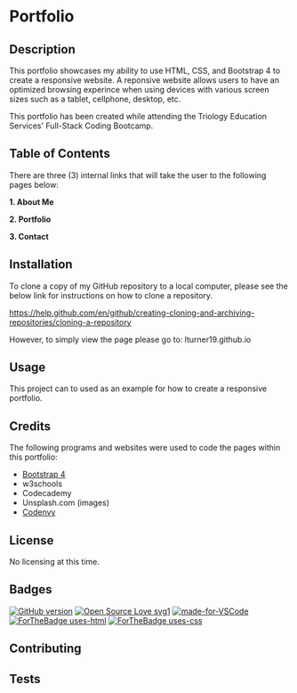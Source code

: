 # Portfolio

## Description
This portfolio showcases my ability to use HTML, CSS, and Bootstrap 4 to create a responsive website.
 A reponsive website allows users to have an optimized browsing experince when using devices with various screen sizes such as a tablet, cellphone, desktop, etc.

This portfolio has been created while attending the Triology Education Services' Full-Stack Coding Bootcamp.

## Table of Contents

There are three (3) internal links that will take the user to the following pages below:

**1. About Me**

**2. Portfolio**

**3. Contact**

## Installation

To clone a copy of my GitHub repository to a local computer, please see the below link for instructions on how to clone a repository.

https://help.github.com/en/github/creating-cloning-and-archiving-repositories/cloning-a-repository

However, to simply view the page please go to:
lturner19.github.io

## Usage

This project can to used as an example for how to create a responsive portfolio.

## Credits

The following programs and websites were used to code the pages within this portfolio:

- [Bootstrap 4](https://www.getbootstrap.com) 
- w3schools
- Codecademy
- Unsplash.com (images)
- [Codenvy](https://codeconvey.com/simple-css-sticky-footer/)

 ## License

 No licensing at this time.

## Badges

[![GitHub version](https://badge.fury.io/gh/Naereen%2FStrapDown.js.svg)](https://github.com/Naereen/StrapDown.js)
[![Open Source Love svg1](https://badges.frapsoft.com/os/v1/open-source.svg?v=103)](https://github.com/ellerbrock/open-source-badges/)
[![made-for-VSCode](https://img.shields.io/badge/Made%20for-VSCode-1f425f.svg)](https://code.visualstudio.com/)
[![ForTheBadge uses-html](http://ForTheBadge.com/images/badges/uses-html.svg)](http://ForTheBadge.com)
[![ForTheBadge uses-css](http://ForTheBadge.com/images/badges/uses-css.svg)](http://ForTheBadge.com)
 ## Contributing

 ## Tests



